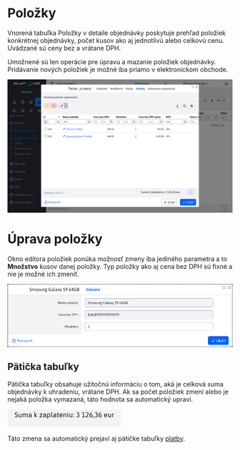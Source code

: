 # Položky

Vnorená tabuľka Položky v detaile objednávky poskytuje prehľad položiek konkrétnej objednávky, počet kusov ako aj jednotlivú alebo celkovú cenu. Uvádzané sú ceny bez a vrátane DPH.

Umožnené sú len operácie pre úpravu a mazanie položiek objednávky. Pridávanie nových položiek je možné iba priamo v elektronickom obchode.

![](editor_items.png)

# Úprava položky

Okno editora položiek ponúka možnosť zmeny iba jediného parametra a to **Množstvo** kusov danej položky. Typ položky ako aj cena bez DPH sú fixné a nie je možné ich zmeniť.

![](editor_items_editor.png)

## Pätička tabuľky

Pätička tabuľky obsahuje užitočnú informáciu o tom, aká je celková suma objednávky k uhradeniu, vrátane DPH. Ak sa počet položiek zmení alebo je nejaká položka vymazaná, táto hodnota sa automatický upraví.

![](editor_items_footer.png)

Táto zmena sa automatický prejaví aj pätičke tabuľky [platby](./payments.md#pätička-tabuľky).